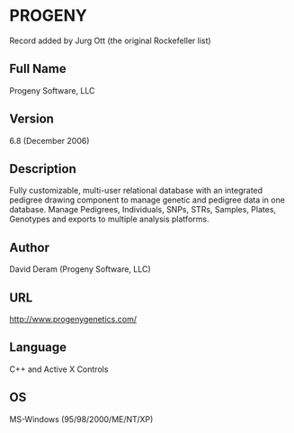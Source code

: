 # PROGENY
Record added by Jurg Ott (the original Rockefeller list)

## Full Name
Progeny Software, LLC

## Version
6.8 (December 2006)

## Description
Fully customizable, multi-user relational database with an integrated pedigree drawing component to manage genetic and pedigree data in one database. Manage Pedigrees, Individuals, SNPs, STRs, Samples, Plates, Genotypes and exports to multiple analysis platforms.

## Author
David Deram (Progeny Software, LLC)

## URL
http://www.progenygenetics.com/

## Language
C++ and Active X Controls

## OS
MS-Windows (95/98/2000/ME/NT/XP)